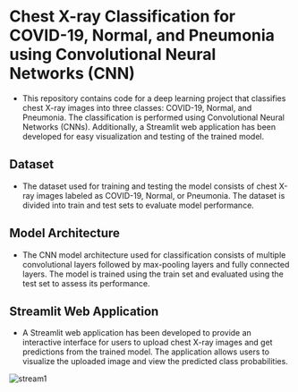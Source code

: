# Chest X-ray Classification for COVID-19, Normal, and Pneumonia using Convolutional Neural Networks (CNN)
- This repository contains code for a deep learning project that classifies chest X-ray images into three classes: COVID-19, Normal, and Pneumonia. The classification is performed using Convolutional Neural Networks (CNNs). Additionally, a Streamlit web application has been developed for easy visualization and testing of the trained model.

## Dataset
- The dataset used for training and testing the model consists of chest X-ray images labeled as COVID-19, Normal, or Pneumonia. The dataset is divided into train and test sets to evaluate model performance.

## Model Architecture
- The CNN model architecture used for classification consists of multiple convolutional layers followed by max-pooling layers and fully connected layers. The model is trained using the train set and evaluated using the test set to assess its performance.

## Streamlit Web Application
- A Streamlit web application has been developed to provide an interactive interface for users to upload chest X-ray images and get predictions from the trained model. The application allows users to visualize the uploaded image and view the predicted class probabilities.


![stream1](https://github.com/inayatph/Covid-19-Prediction-Using-CNN/assets/164138014/65646a76-1410-443f-8e9a-3f72d5ccdf62)
